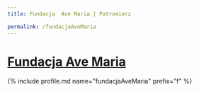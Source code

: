 ```yaml
---
title: Fundacja  Ave Maria | Patromierz

permalink: /fundacjaAveMaria
---
```


# [Fundacja  Ave Maria](https://patronite.pl/fundacjaAveMaria)

{% include profile.md name="fundacjaAveMaria" prefix="f" %}
